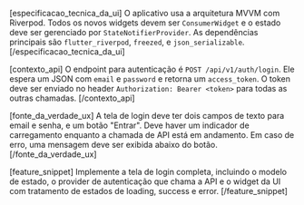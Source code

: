 
[especificacao_tecnica_da_ui]
O aplicativo usa a arquitetura MVVM com Riverpod. Todos os novos widgets devem ser `ConsumerWidget` e o estado deve ser gerenciado por `StateNotifierProvider`. As dependências principais são `flutter_riverpod`, `freezed`, e `json_serializable`.
[/especificacao_tecnica_da_ui]

[contexto_api]
O endpoint para autenticação é `POST /api/v1/auth/login`. Ele espera um JSON com `email` e `password` e retorna um `access_token`. O token deve ser enviado no header `Authorization: Bearer <token>` para todas as outras chamadas.
[/contexto_api]

[fonte_da_verdade_ux]
A tela de login deve ter dois campos de texto para email e senha, e um botão "Entrar". Deve haver um indicador de carregamento enquanto a chamada de API está em andamento. Em caso de erro, uma mensagem deve ser exibida abaixo do botão.
[/fonte_da_verdade_ux]

[feature_snippet]
Implemente a tela de login completa, incluindo o modelo de estado, o provider de autenticação que chama a API e o widget da UI com tratamento de estados de loading, success e error.
[/feature_snippet]